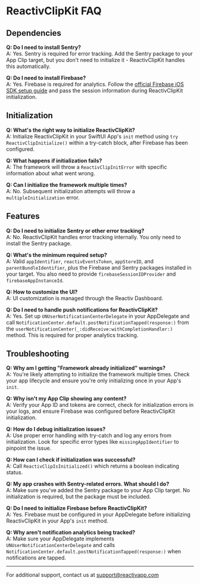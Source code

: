 # ReactivClipKit FAQ

## Dependencies

**Q: Do I need to install Sentry?**  
A: Yes. Sentry is required for error tracking. Add the Sentry package to your App Clip target, but you don't need to initialize it - ReactivClipKit handles this automatically.

**Q: Do I need to install Firebase?**  
A: Yes. Firebase is required for analytics. Follow the [official Firebase iOS SDK setup guide](https://firebase.google.com/docs/ios/setup) and pass the session information during ReactivClipKit initialization.


## Initialization

**Q: What's the right way to initialize ReactivClipKit?**  
A: Initialize ReactivClipKit in your SwiftUI App's `init` method using `try ReactivClipInitialize()` within a try-catch block, after Firebase has been configured.

**Q: What happens if initialization fails?**  
A: The framework will throw a `ReactivClipInitError` with specific information about what went wrong.

**Q: Can I initialize the framework multiple times?**  
A: No. Subsequent initialization attempts will throw a `multipleInitialization` error.

## Features

**Q: Do I need to initialize Sentry or other error tracking?**  
A: No. ReactivClipKit handles error tracking internally. You only need to install the Sentry package.

**Q: What's the minimum required setup?**  
A: Valid `appIdentifier`, `reactivEventsToken`, `appStoreID`, and `parentBundleIdentifier`, plus the Firebase and Sentry packages installed in your target. You also need to provide `firebaseSessionIDProvider` and `firebaseAppInstanceId`.

**Q: How to customize the UI?**  
A: UI customization is managed through the Reactiv Dashboard.

**Q: Do I need to handle push notifications for ReactivClipKit?**  
A: Yes. Set up `UNUserNotificationCenterDelegate` in your AppDelegate and call `NotificationCenter.default.postNotificationTapped(response:)` from the `userNotificationCenter(_:didReceive:withCompletionHandler:)` method. This is required for proper analytics tracking.

## Troubleshooting

**Q: Why am I getting "Framework already initialized" warnings?**  
A: You're likely attempting to initialize the framework multiple times. Check your app lifecycle and ensure you're only initializing once in your App's `init`.

**Q: Why isn't my App Clip showing any content?**  
A: Verify your App ID and tokens are correct, check for initialization errors in your logs, and ensure Firebase was configured before ReactivClipKit initialization.

**Q: How do I debug initialization issues?**  
A: Use proper error handling with try-catch and log any errors from initialization. Look for specific error types like `missingAppIdentifier` to pinpoint the issue.

**Q: How can I check if initialization was successful?**  
A: Call `ReactivClipIsInitialized()` which returns a boolean indicating status.

**Q: My app crashes with Sentry-related errors. What should I do?**  
A: Make sure you've added the Sentry package to your App Clip target. No initialization is required, but the package must be included.

**Q: Do I need to initialize Firebase before ReactivClipKit?**  
A: Yes. Firebase must be configured in your AppDelegate before initializing ReactivClipKit in your App's `init` method.

**Q: Why aren't notification analytics being tracked?**  
A: Make sure your AppDelegate implements `UNUserNotificationCenterDelegate` and calls `NotificationCenter.default.postNotificationTapped(response:)` when notifications are tapped.

---

For additional support, contact us at support@reactivapp.com 